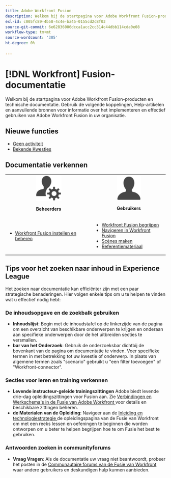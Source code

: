 ```yaml
---
title: Adobe Workfront Fusion
description: Welkom bij de startpagina voor Adobe Workfront Fusion-producten en technische documentatie. Gebruik de volgende koppelingen, Help-artikelen en aanvullende bronnen voor informatie over het implementeren en effectief gebruiken van Adobe Workfront Fusion in uw organisatie.
exl-id: c005fc89-4b58-4c4e-ba45-0155cd2c8f03
source-git-commit: 6e62836006dcca1acc2cc314c44dbb114cda0e08
workflow-type: tm+mt
source-wordcount: '305'
ht-degree: 0%

---
```


# [!DNL Workfront] Fusion-documentatie

Welkom bij de startpagina voor Adobe Workfront Fusion-producten en technische documentatie. Gebruik de volgende koppelingen, Help-artikelen en aanvullende bronnen voor informatie over het implementeren en effectief gebruiken van Adobe Workfront Fusion in uw organisatie.

## Nieuwe functies

* [Geen activiteit](/help/workfront-fusion/fusion-product-releases/fusion-release-activity.md)
* [ Bekende Kwesties ](https://experienceleague.adobe.com/en/docs/workfront-known-issues/issues/fusion/workfrontfusion)

## Documentatie verkennen

<table>

<tr>
    <td style="text-align: center;"><img src="assets/admin-icon.png" style="width: 80px; height: 80px;"><p><b>Beheerders</b></p></td>
    <td style="text-align: center;"><img src="assets/users-icon.png" style="width: 75px; height: 75px;"><p><b>Gebruikers</b></p></td>
  </tr>
  <tr>
    <td>
    <ul>
    <li><a href="/help/workfront-fusion/set-up-and-manage-workfront-fusion/set-up-and-manage-workfront-fusion-toc.md">Workfront Fusion instellen en beheren</a></li>
    </ul>
 </td>
    <td>
        <ul>
        <li><a href="/help/workfront-fusion/get-started-with-fusion/understand-fusion/understand-fusion-toc.md">Workfront Fusion begrijpen</a></li>
        <li><a href="/help/workfront-fusion/get-started-with-fusion/navigate-fusion/navigate-workfront-fusion.md">Navigeren in Workfront Fusion</a></li>
        <li><a href="/help/workfront-fusion/create-scenarios/create-scenarios-toc.md">Scènes maken</a></li>
        <li><a href="/help/workfront-fusion/references/references-toc.md">Referentiemateriaal</a></li>
        </ul>
    </td>
  </tr>
</table>

## Tips voor het zoeken naar inhoud in Experience League

Het zoeken naar documentatie kan efficiënter zijn met een paar strategische benaderingen. Hier volgen enkele tips om u te helpen te vinden wat u effectief nodig hebt:

### De inhoudsopgave en de zoekbalk gebruiken

* **Inhoudslijst**: Begin met de inhoudstafel op de linkerzijde van de pagina om een overzicht van beschikbare onderwerpen te krijgen en onderaan aan specifieke onderwerpen door de het uitbreiden secties te versmallen.
* **bar van het Onderzoek**: Gebruik de onderzoeksbar dichtbij de bovenkant van de pagina om documentatie te vinden. Voer specifieke termen in met betrekking tot uw kwestie of onderwerp. In plaats van algemene termen zoals &quot;scenario&quot; gebruikt u &quot;een filter toevoegen&quot; of &quot;Workfront-connector&quot;.

### Secties voor leren en training verkennen

* **Levende instructeur-geleide trainingszittingen** Adobe biedt levende drie-dag opleidingszittingen voor Fusion aan. Zie [ Verbindingen en Werkschema&#39;s in de Fusie van Adobe Workfront ](https://learning.adobe.com/courses/adobe_workfront/cours000000000098121.html) voor details en beschikbare zittingen beheren.
* **de Materialen van de Opleiding**: Navigeer aan de [ Inleiding en technologiestrategie ](https://experienceleague.adobe.com/en/docs/workfront-learn/tutorials-workfront/fusion/welcome-to-workfront-fusion/introduction-and-tech-strategy) de opleidingspagina van de Fusie van Workfront om met een reeks lessen en oefeningen te beginnen die worden ontworpen om u beter te helpen begrijpen hoe te om Fusie het best te gebruiken.

### Antwoorden zoeken in communityforums

* **Vraag Vragen**: Als de documentatie uw vraag niet beantwoordt, probeer het posten in de [ Communautaire forums van de Fusie van Workfront ](https://experienceleaguecommunities.adobe.com/t5/workfront-fusion/ct-p/workfront-fusion-2) waar andere gebruikers en deskundigen hulp kunnen aanbieden.
